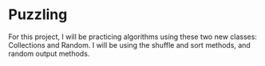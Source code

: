 # Puzzling
For this project, I will be practicing algorithms using these two new classes: Collections and Random. I will be using the shuffle and sort methods, and random output methods.
